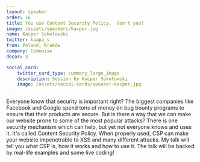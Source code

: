 ```yaml
---
layout: speaker
order: 16
title: You use Content Security Policy,  don't you?
image: /assets/speakers/kacper.jpg
name: Kacper Sokolowski
twitter: kaapa_s
from: Poland, Kraków
company: Codewise
decor: 3

social_card:
    twitter_card_type: summary_large_image
    description: Session by Kacper Sokołowski
    image: /assets/social-cards/speaker-kacper.jpg
---
```


Everyone know that security is important right? The biggest companies like Facebook and Google spend tons of money on bug bounty programs to ensure that their products are secure. But is there a way that we can make our website prone to some of the most popular attacks? There is one security mechanism which can help, but yet not everyone knows and uses it. It's called Content Security Policy. When properly used, CSP can make your website impenetrable to XSS and many different attacks.
My talk will tell you what CSP is, how it works and how to use it. The talk will be backed by real-life examples and some live coding!